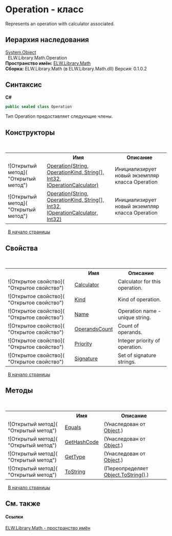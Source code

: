 # Operation - класс
 

Represents an operation with calculator associated.


## Иерархия наследования
<a href="http://msdn2.microsoft.com/ru-ru/library/e5kfa45b" target="_blank">System.Object</a><br />&nbsp;&nbsp;ELW.Library.Math.Operation<br />
**Пространство имён:**&nbsp;<a href="N_ELW_Library_Math">ELW.Library.Math</a><br />**Сборка:**&nbsp;ELW.Library.Math (в ELW.Library.Math.dll) Версия: 0.1.0.2

## Синтаксис

**C#**<br />
``` C#
public sealed class Operation
```

Тип Operation предоставляет следующие члены.


## Конструкторы
&nbsp;<table><tr><th></th><th>Имя</th><th>Описание</th></tr><tr><td>![Открытый метод]( "Открытый метод")</td><td><a href="M_ELW_Library_Math_Operation__ctor">Operation(String, OperationKind, String[], Int32, IOperationCalculator)</a></td><td>
Инициализирует новый экземпляр класса Operation</td></tr><tr><td>![Открытый метод]( "Открытый метод")</td><td><a href="M_ELW_Library_Math_Operation__ctor_1">Operation(String, OperationKind, String[], Int32, IOperationCalculator, Int32)</a></td><td>
Инициализирует новый экземпляр класса Operation</td></tr></table>&nbsp;
<a href="#operation---класс">В начало страницы</a>

## Свойства
&nbsp;<table><tr><th></th><th>Имя</th><th>Описание</th></tr><tr><td>![Открытое свойство]( "Открытое свойство")</td><td><a href="P_ELW_Library_Math_Operation_Calculator">Calculator</a></td><td>
Calculator for this operation.</td></tr><tr><td>![Открытое свойство]( "Открытое свойство")</td><td><a href="P_ELW_Library_Math_Operation_Kind">Kind</a></td><td>
Kind of operation.</td></tr><tr><td>![Открытое свойство]( "Открытое свойство")</td><td><a href="P_ELW_Library_Math_Operation_Name">Name</a></td><td>
Operation name - unique string.</td></tr><tr><td>![Открытое свойство]( "Открытое свойство")</td><td><a href="P_ELW_Library_Math_Operation_OperandsCount">OperandsCount</a></td><td>
Count of operands.</td></tr><tr><td>![Открытое свойство]( "Открытое свойство")</td><td><a href="P_ELW_Library_Math_Operation_Priority">Priority</a></td><td>
Integer priority of operation.</td></tr><tr><td>![Открытое свойство]( "Открытое свойство")</td><td><a href="P_ELW_Library_Math_Operation_Signature">Signature</a></td><td>
Set of signature strings.</td></tr></table>&nbsp;
<a href="#operation---класс">В начало страницы</a>

## Методы
&nbsp;<table><tr><th></th><th>Имя</th><th>Описание</th></tr><tr><td>![Открытый метод]( "Открытый метод")</td><td><a href="http://msdn2.microsoft.com/ru-ru/library/bsc2ak47" target="_blank">Equals</a></td><td> (Унаследован от <a href="http://msdn2.microsoft.com/ru-ru/library/e5kfa45b" target="_blank">Object</a>.)</td></tr><tr><td>![Открытый метод]( "Открытый метод")</td><td><a href="http://msdn2.microsoft.com/ru-ru/library/zdee4b3y" target="_blank">GetHashCode</a></td><td> (Унаследован от <a href="http://msdn2.microsoft.com/ru-ru/library/e5kfa45b" target="_blank">Object</a>.)</td></tr><tr><td>![Открытый метод]( "Открытый метод")</td><td><a href="http://msdn2.microsoft.com/ru-ru/library/dfwy45w9" target="_blank">GetType</a></td><td> (Унаследован от <a href="http://msdn2.microsoft.com/ru-ru/library/e5kfa45b" target="_blank">Object</a>.)</td></tr><tr><td>![Открытый метод]( "Открытый метод")</td><td><a href="M_ELW_Library_Math_Operation_ToString">ToString</a></td><td> (Переопределяет <a href="http://msdn2.microsoft.com/ru-ru/library/7bxwbwt2" target="_blank">Object.ToString()</a>.)</td></tr></table>&nbsp;
<a href="#operation---класс">В начало страницы</a>

## См. также


#### Ссылки
<a href="N_ELW_Library_Math">ELW.Library.Math - пространство имён</a><br />